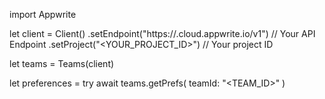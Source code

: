 import Appwrite

let client = Client()
    .setEndpoint("https://<REGION>.cloud.appwrite.io/v1") // Your API Endpoint
    .setProject("<YOUR_PROJECT_ID>") // Your project ID

let teams = Teams(client)

let preferences = try await teams.getPrefs(
    teamId: "<TEAM_ID>"
)

